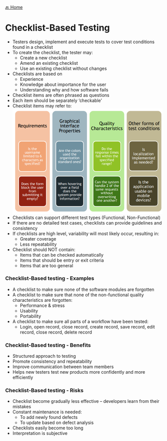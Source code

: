 [🔙 Home](../home.md)

# Checklist-Based Testing
* Testers design, implement and execute tests to cover test conditions found in a checklist
* To create the checklist, the tester may:
  * Create a new checklist
  * Amend an existing checklist
  * Use an existing checklist without changes
* Checklists are based on
  * Experience
  * Knowledge about importance for the user
  * Understanding why and how software fails
* Checklist items are often phrased as questions
* Each item should be separately ‘checkable’
* Checklist items may refer to:
![image13.png](assets/image13.png)
* Checklists can support different test types (Functional, Non-Functional)
* If there are no detailed test cases, checklists can provide guidelines and consistency
* If checklists are high level, variability will most likely occur, resulting in:
  * Greater coverage
  * Less repeatability
* Checklist should NOT contain:
  * Items that can be checked automatically
  * Items that should be entry or exit criteria
  * Items that are too general

### Checklist-Based testing - Examples
* A checklist to make sure none of the software modules are forgotten
* A checklist to make sure that none of the non-functional quality characteristics are forgotten:
  * Performance & stress
  * Usability
  * Portability
* A checklist to make sure all parts of a workflow have been tested:
  * Login, open record, close record, create record, save record, edit record, close record, delete record

### Checklist-Based testing - Benefits
* Structured approach to testing
* Promote consistency and repeatability
* Improve communication between team members
* Helps new testers test new products more confidently and more efficiently

### Checklist-Based testing - Risks
* Checklist become gradually less effective – developers learn from their mistakes
* Constant maintenance is needed:
  * To add newly found defects
  * To update based on defect analysis
* Checklists easily become too long
* Interpretation is subjective